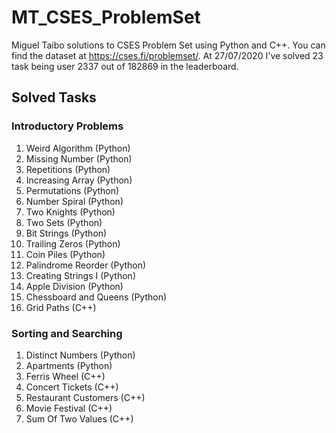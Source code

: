 # MT_CSES_ProblemSet

Miguel Taibo solutions to CSES Problem Set using Python and C++. You can find the dataset at https://cses.fi/problemset/. At 27/07/2020 I've solved 23 task being user 2337 out of 182869 in the leaderboard.

## Solved Tasks

### Introductory Problems

1. Weird Algorithm (Python)
2. Missing Number (Python)
3. Repetitions (Python)
4. Increasing Array (Python)
5. Permutations (Python)
6. Number Spiral (Python)
7. Two Knights (Python)
8. Two Sets (Python)
9. Bit Strings (Python)
10. Trailing Zeros (Python)
11. Coin Piles (Python)
12. Palindrome Reorder (Python)
13. Creating Strings I (Python)
14. Apple Division (Python)
15. Chessboard and Queens (Python)
16. Grid Paths (C++)

### Sorting and Searching

1. Distinct Numbers (Python)
2. Apartments (Python)
3. Ferris Wheel (C++)
4. Concert Tickets (C++)
5. Restaurant Customers (C++)
6. Movie Festival (C++)
7. Sum Of Two Values (C++)
